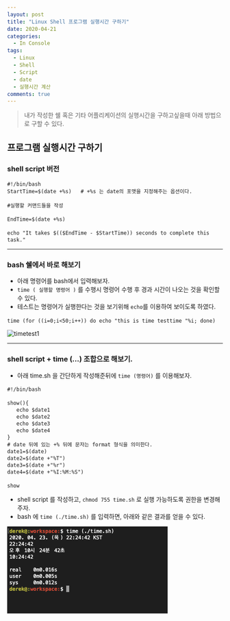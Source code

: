 ```yaml
---
layout: post
title: "Linux Shell 프로그램 실행시간 구하기"
date: 2020-04-21
categories:
  - In Console
tags:
  - Linux
  - Shell
  - Script
  - date
  - 실행시간 계산
comments: true
---
```


> 내가 작성한 쉘 혹은 기타 어플리케이션의 실행시간을 구하고싶을때 아래 방법으로 구할 수 있다.

## 프로그램 실행시간 구하기

### shell script 버전 

```shell
#!/bin/bash
StartTime=$(date +%s)   # +%s 는 date의 포맷을 지정해주는 옵션이다.

#실행할 커맨드들을 작성

EndTime=$(date +%s)

echo "It takes $(($EndTime - $StartTime)) seconds to complete this task."
```

---

### bash 쉘에서 바로 해보기 

 - 아래 명령어를 bash에서 입력해보자.
- ```time ( 실행할 명령어 )``` 를 수행시 명령어 수행 후 경과 시간이 나오는 것을 확인할 수 있다. 
 - 테스트는 명령어가 실행한다는 것을 보기위해 ```echo```를 이용하여 보이도록 하였다. 

``` time (for ((i=0;i<50;i++)) do echo "this is time testtime "%i; done) ```

![timetest1](/files/post_img/time_test1.jpg)

---

### shell script + time (...) 조합으로 해보기.

 - 아래 time.sh 을 간단하게 작성해준뒤에 ```time (명령어)``` 를 이용해보자.

 ```shell
 #!/bin/bash

show(){
	echo $date1
	echo $date2
	echo $date3
	echo $date4
}
# date 뒤에 있는 +% 뒤에 문자는 format 형식을 의미한다. 
date1=$(date)
date2=$(date +"%T")
date3=$(date +"%r")
date4=$(date +"%I:%M:%S")

show

```

 - shell script 를 작성하고, ```chmod 755 time.sh``` 로 실행 가능하도록 권한을 변경해주자. 
 - bash 에 ```time (./time.sh)``` 를 입력하면, 아래와 같은 결과를 얻을 수 있다.
 
 ![time_test2](/files/post_img/time_test2.jpg)




